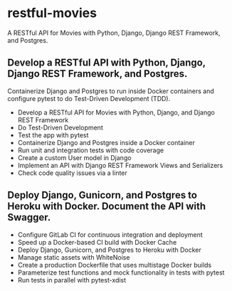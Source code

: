# restful-movies
A RESTful API for Movies with Python, Django, Django REST Framework, and Postgres.



## Develop a RESTful API with Python, Django, Django REST Framework, and Postgres. 
Containerize Django and Postgres to run inside Docker containers and configure pytest to do Test-Driven Development (TDD).


 * Develop a RESTful API for Movies with Python, Django, and Django REST Framework
 * Do Test-Driven Development
 * Test the app with pytest
 * Containerize Django and Postgres inside a Docker container
 * Run unit and integration tests with code coverage
 * Create a custom User model in Django
 * Implement an API with Django REST Framework Views and Serializers
 * Check code quality issues via a linter

## Deploy Django, Gunicorn, and Postgres to Heroku with Docker. Document the API with Swagger.


 * Configure GitLab CI for continuous integration and deployment
 * Speed up a Docker-based CI build with Docker Cache
 * Deploy Django, Gunicorn, and Postgres to Heroku with Docker
 * Manage static assets with WhiteNoise
 * Create a production Dockerfile that uses multistage Docker builds
 * Parameterize test functions and mock functionality in tests with pytest
 * Run tests in parallel with pytest-xdist
